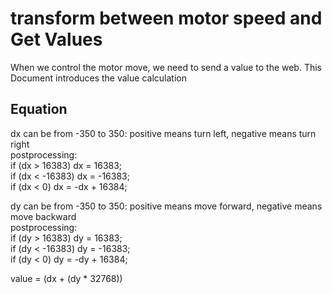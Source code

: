 # transform between motor speed and Get Values

When we control the motor move, we need to send a value to the web. This Document introduces the value calculation

## Equation

dx can be from -350 to 350: positive means turn left, negative means turn right   
postprocessing:  
  if (dx > 16383) dx = 16383;  
  if (dx < -16383) dx = -16383;  
  if (dx < 0) dx = -dx + 16384;  
		

dy can be from -350 to 350: positive means move forward, negative means move backward  
postprocessing:  
  if (dy > 16383) dy = 16383;  
  if (dy < -16383) dy = -16383;  
  if (dy < 0) dy = -dy + 16384;  

value = (dx + (dy * 32768))

 
